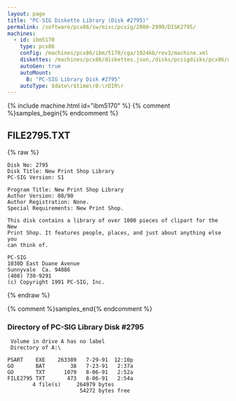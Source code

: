```yaml
---
layout: page
title: "PC-SIG Diskette Library (Disk #2795)"
permalink: /software/pcx86/sw/misc/pcsig/2000-2999/DISK2795/
machines:
  - id: ibm5170
    type: pcx86
    config: /machines/pcx86/ibm/5170/cga/1024kb/rev3/machine.xml
    diskettes: /machines/pcx86/diskettes.json,/disks/pcsigdisks/pcx86/diskettes.json
    autoGen: true
    autoMount:
      B: "PC-SIG Library Disk #2795"
    autoType: $date\r$time\rB:\rDIR\r
---
```


{% include machine.html id="ibm5170" %}
{% comment %}samples_begin{% endcomment %}

## FILE2795.TXT

{% raw %}
```
Disk No: 2795
Disk Title: New Print Shop Library
PC-SIG Version: S1

Program Title: New Print Shop Library
Author Version: 08/90
Author Registration: None.
Special Requirements: New Print Shop.

This disk contains a library of over 1000 pieces of clipart for the New
Print Shop. It features people, places, and just about anything else you
can think of.

PC-SIG
1030D East Duane Avenue
Sunnyvale  Ca. 94086
(408) 730-9291
(c) Copyright 1991 PC-SIG, Inc.
```
{% endraw %}

{% comment %}samples_end{% endcomment %}

### Directory of PC-SIG Library Disk #2795

     Volume in drive A has no label
     Directory of A:\

    PSART    EXE    263389   7-29-91  12:10p
    GO       BAT        38   7-23-91   2:37a
    GO       TXT      1079   8-06-91   2:52a
    FILE2795 TXT       473   8-06-91   2:54a
            4 file(s)     264979 bytes
                           54272 bytes free
